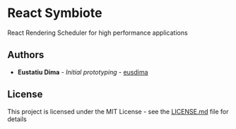 # React Symbiote
React Rendering Scheduler for high performance applications

## Authors

* **Eustatiu Dima** - *Initial prototyping* - [eusdima](https://github.com/eusdima)

## License

This project is licensed under the MIT License - see the [LICENSE.md](LICENSE.md) file for details